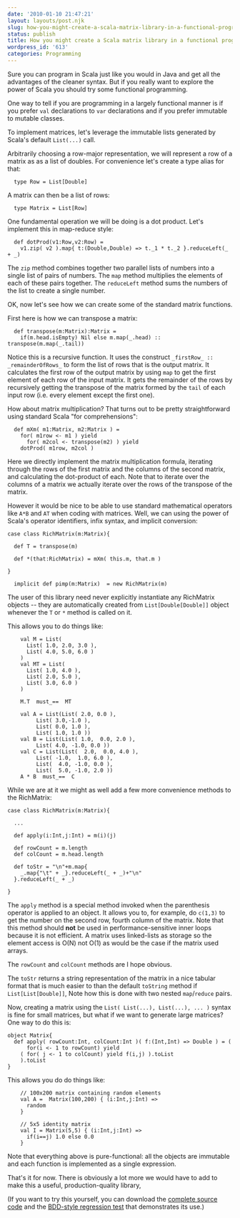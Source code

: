 ```yaml
---
date: '2010-01-10 21:47:21'
layout: layouts/post.njk
slug: how-you-might-create-a-scala-matrix-library-in-a-functional-programming-style
status: publish
title: How you might create a Scala matrix library in a functional programming style
wordpress_id: '613'
categories: Programming
---
```


Sure you can program in Scala just like you would in Java and get all the advantages of the cleaner syntax.  But if you really want to explore the power of Scala you should try some functional programming.

One way to tell if you are programming in a largely functional manner is if you prefer `val` declarations to `var` declarations and if you prefer immutable to mutable classes.

To implement matrices, let's leverage the immutable lists generated by Scala's default `List(...)` call.

Arbitrarily choosing a row-major representation, we will represent a row of a matrix as as a list of doubles.  For convenience let's create a type alias for that:


      type Row = List[Double]


A matrix can then be a list of rows:


      type Matrix = List[Row]


One fundamental operation we will be doing is a dot product.  Let's implement this in map-reduce style:


      def dotProd(v1:Row,v2:Row) =
        v1.zip( v2 ).map{ t:(Double,Double) => t._1 * t._2 }.reduceLeft(_ + _)


The `zip` method combines together two parallel lists of numbers into a single list of pairs of numbers.  The `map` method multiplies the elements of each of these pairs together.  The `reduceLeft` method sums the numbers of the list to create a single number.

OK, now let's see how we can create some of the standard matrix functions.

First here is how we can transpose a matrix:


      def transpose(m:Matrix):Matrix =
        if(m.head.isEmpty) Nil else m.map(_.head) :: transpose(m.map(_.tail))


Notice this is a recursive function.  It uses the construct `_firstRow_ :: _remainderOfRows_` to form the list of rows that is the output matrix.  It calculates the first row of the output matrix by using `map` to get the first element of each row of the input matrix.  It gets the remainder of the rows by recursively getting the transpose of the matrix formed by the `tail` of each input row (i.e. every element except the first one).

How about matrix multiplication?  That turns out to be pretty straightforward using standard Scala "for comprehensions":


      def mXm( m1:Matrix, m2:Matrix ) =
        for( m1row <- m1 ) yield
          for( m2col <- transpose(m2) ) yield
    	dotProd( m1row, m2col )


Here we directly implement the matrix multiplication formula, iterating through the rows of the first matrix and the columns of the second matrix, and calculating the dot-product of each.  Note that to iterate over the columns of a matrix we actually iterate over the rows of the transpose of the matrix.

However it would be nice to be able to use standard mathematical operators like `A*B` and `AT` when coding with matrices.  Well, we can using the power of Scala's operator identifiers, infix syntax, and implicit conversion:


    case class RichMatrix(m:Matrix){

      def T = transpose(m)

      def *(that:RichMatrix) = mXm( this.m, that.m )

    }

      implicit def pimp(m:Matrix)  = new RichMatrix(m)


The user of this library need never explicitly instantiate any RichMatrix objects -- they are automatically created from `List[Double[Double]]` object whenever the `T` or `*` method is called on it.

This allows you to do things like:


        val M = List(
          List( 1.0, 2.0, 3.0 ),
          List( 4.0, 5.0, 6.0 )
        )
        val MT = List(
          List( 1.0, 4.0 ),
          List( 2.0, 5.0 ),
          List( 3.0, 6.0 )
        )

        M.T  must_==  MT

        val A = List(List( 2.0, 0.0 ),
    		 List( 3.0,-1.0 ),
    		 List( 0.0, 1.0 ),
    		 List( 1.0, 1.0 ))
        val B = List(List( 1.0,  0.0, 2.0 ),
    		 List( 4.0, -1.0, 0.0 ))
        val C = List(List(  2.0,  0.0, 4.0 ),
    		 List( -1.0,  1.0, 6.0 ),
    		 List(  4.0, -1.0, 0.0 ),
    		 List(  5.0, -1.0, 2.0 ))
        A * B  must_==  C


While we are at it we might as well add a few more convenience methods to the RichMatrix:


    case class RichMatrix(m:Matrix){

      ...

      def apply(i:Int,j:Int) = m(i)(j)

      def rowCount = m.length
      def colCount = m.head.length

      def toStr = "\n"+m.map{
        _.map{"\t" + _}.reduceLeft(_ + _)+"\n"
      }.reduceLeft(_ + _)

    }


The `apply` method is a special method invoked when the parenthesis operator is applied to an object.  It allows you to, for example, do `c(1,3)` to get the number on the second row, fourth column of the matrix.  Note that this method should **not** be used in performance-sensitive inner loops because it is not efficient.  A matrix uses linked-lists as storage so the element access is O(N) not O(1) as would be the case if the matrix used arrays.

The `rowCount` and `colCount` methods are I hope obvious.

The `toStr` returns a string representation of the matrix in a nice tabular format that is much easier to than the default `toString` method if `List[List[Double]]`,  Note how this is done with two nested `map`/`reduce` pairs.

Now, creating a matrix using the `List( List(...), List(...), ... )` syntax is fine for small matrices, but what if we want to generate large matrices?  One way to do this is:


    object Matrix{
      def apply( rowCount:Int, colCount:Int )( f:(Int,Int) => Double ) = (
          for(i <- 1 to rowCount) yield
    	( for( j <- 1 to colCount) yield f(i,j) ).toList
        ).toList
    }


This allows you do do things like:


        // 100x200 matrix containing random elements
        val A =  Matrix(100,200) { (i:Int,j:Int) =>
          random
        }

        // 5x5 identity matrix
        val I = Matrix(5,5) { (i:Int,j:Int) =>
          if(i==j) 1.0 else 0.0
        }


Note that everything above is pure-functional: all the objects are immutable and each function is implemented as a single expression.

That's it for now.  There is obviously a lot more we would have to add to make this a useful, production-quality library,

(If you want to try this yourself, you can download the [complete source code](http://bit.ly/eob-src) and the [BDD-style regression test](http://bit.ly/matrix_test) that demonstrates its use.)

